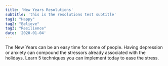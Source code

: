 ```yaml
---
title: 'New Years Resolutions'
subtitle: 'this is the resolutions test subtitle'
tag1: "Happy"
tag2: "Believe"
tag3: "Resilience"
date: '2020-01-04'
---
```


The New Years can be an easy time for some of people. Having depression or anxiety can compound the stressors already associated with the holidays. Learn 5 techniques you can implement today to ease the stress.
